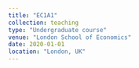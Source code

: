 ```yaml
---
title: "EC1A1"
collection: teaching
type: "Undergraduate course"
venue: "London School of Economics"
date: 2020-01-01
location: "London, UK"
---
```

